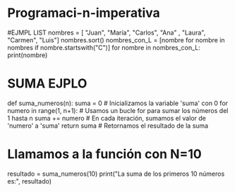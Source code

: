 # Programaci-n-imperativa
#EJMPL LIST
nombres = [ "Juan", "María", "Carlos", "Ana" , "Laura", "Carmen", "Luis"]
nombres.sort()
nombres_con_L = [nombre for nombre in nombres if nombre.startswith("C")]
for nombre in nombres_con_L:
   print(nombre)
   # SUMA EJPLO
def suma_numeros(n):
    suma = 0  # Inicializamos la variable 'suma' con 0
    for numero in range(1, n+1):  # Usamos un bucle for para sumar los números del 1 hasta n
        suma += numero  # En cada iteración, sumamos el valor de 'numero' a 'suma'
    return suma  # Retornamos el resultado de la suma

# Llamamos a la función con N=10
resultado = suma_numeros(10)
print("La suma de los primeros 10 números es:", resultado)

   
